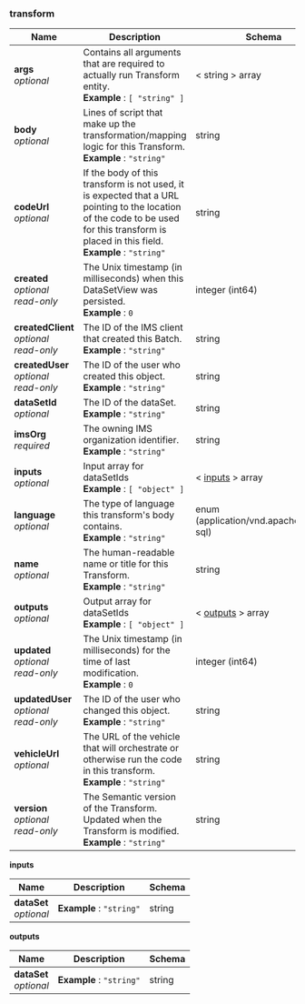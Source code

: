 
<a name="transform"></a>
### transform

|Name|Description|Schema|
|---|---|---|
|**args**  <br>*optional*|Contains all arguments that are required to actually run Transform entity.  <br>**Example** : `[ "string" ]`|< string > array|
|**body**  <br>*optional*|Lines of script that make up the transformation/mapping logic for this Transform.  <br>**Example** : `"string"`|string|
|**codeUrl**  <br>*optional*|If the body of this transform is not used, it is expected that a URL pointing to the location of the code to be used for this transform is placed in this field.  <br>**Example** : `"string"`|string|
|**created**  <br>*optional*  <br>*read-only*|The Unix timestamp (in milliseconds) when this DataSetView was persisted.  <br>**Example** : `0`|integer (int64)|
|**createdClient**  <br>*optional*  <br>*read-only*|The ID of the IMS client that created this Batch.  <br>**Example** : `"string"`|string|
|**createdUser**  <br>*optional*  <br>*read-only*|The ID of the user who created this object.  <br>**Example** : `"string"`|string|
|**dataSetId**  <br>*optional*|The ID of the dataSet.  <br>**Example** : `"string"`|string|
|**imsOrg**  <br>*required*|The owning IMS organization identifier.  <br>**Example** : `"string"`|string|
|**inputs**  <br>*optional*|Input array for dataSetIds  <br>**Example** : `[ "object" ]`|< [inputs](#transform-inputs) > array|
|**language**  <br>*optional*|The type of language this transform's body contains.  <br>**Example** : `"string"`|enum (application/vnd.apache.spark-sql)|
|**name**  <br>*optional*|The human-readable name or title for this Transform.  <br>**Example** : `"string"`|string|
|**outputs**  <br>*optional*|Output array for dataSetIds  <br>**Example** : `[ "object" ]`|< [outputs](#transform-outputs) > array|
|**updated**  <br>*optional*  <br>*read-only*|The Unix timestamp (in milliseconds) for the time of last modification.  <br>**Example** : `0`|integer (int64)|
|**updatedUser**  <br>*optional*  <br>*read-only*|The ID of the user who changed this object.  <br>**Example** : `"string"`|string|
|**vehicleUrl**  <br>*optional*|The URL of the vehicle that will orchestrate or otherwise run the code in this transform.  <br>**Example** : `"string"`|string|
|**version**  <br>*optional*  <br>*read-only*|The Semantic version of the Transform. Updated when the Transform is modified.  <br>**Example** : `"string"`|string|

<a name="transform-inputs"></a>
**inputs**

|Name|Description|Schema|
|---|---|---|
|**dataSet**  <br>*optional*|**Example** : `"string"`|string|

<a name="transform-outputs"></a>
**outputs**

|Name|Description|Schema|
|---|---|---|
|**dataSet**  <br>*optional*|**Example** : `"string"`|string|



